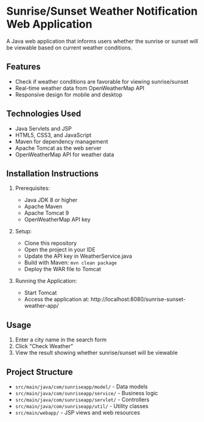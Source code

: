 # Sunrise/Sunset Weather Notification Web Application

A Java web application that informs users whether the sunrise or sunset will be viewable based on current weather conditions.

## Features
- Check if weather conditions are favorable for viewing sunrise/sunset
- Real-time weather data from OpenWeatherMap API
- Responsive design for mobile and desktop

## Technologies Used
- Java Servlets and JSP
- HTML5, CSS3, and JavaScript
- Maven for dependency management
- Apache Tomcat as the web server
- OpenWeatherMap API for weather data

## Installation Instructions
1. Prerequisites:
   - Java JDK 8 or higher
   - Apache Maven
   - Apache Tomcat 9
   - OpenWeatherMap API key

2. Setup:
   - Clone this repository
   - Open the project in your IDE
   - Update the API key in WeatherService.java
   - Build with Maven: `mvn clean package`
   - Deploy the WAR file to Tomcat

3. Running the Application:
   - Start Tomcat
   - Access the application at: http://localhost:8080/sunrise-sunset-weather-app/

## Usage
1. Enter a city name in the search form
2. Click "Check Weather"
3. View the result showing whether sunrise/sunset will be viewable

## Project Structure
- `src/main/java/com/sunriseapp/model/` - Data models
- `src/main/java/com/sunriseapp/service/` - Business logic
- `src/main/java/com/sunriseapp/servlet/` - Controllers
- `src/main/java/com/sunriseapp/util/` - Utility classes
- `src/main/webapp/` - JSP views and web resources